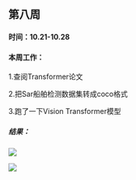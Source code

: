 ## 第八周

#### 时间：10.21-10.28

#### 本周工作：

1.查阅Transformer论文

2.把Sar船舶检测数据集转成coco格式

3.跑了一下Vision Transformer模型

##### 结果：

![](.\图片1.png)

![](.\图片3.png)

